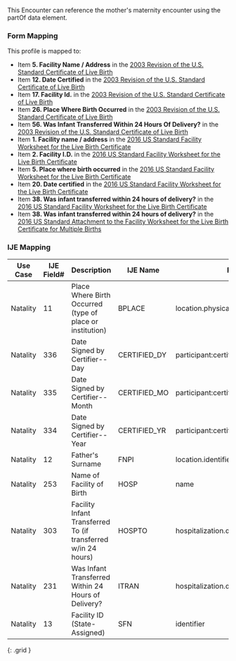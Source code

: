 This Encounter can reference the mother's maternity encounter using the partOf data element.

### Form Mapping
This profile is mapped to:
 * Item **5. Facility Name / Address** in the [2003 Revision of the U.S. Standard Certificate of Live Birth](https://www.cdc.gov/nchs/data/dvs/birth11-03final-ACC.pdf)
 * Item **12. Date Certified** in the [2003 Revision of the U.S. Standard Certificate of Live Birth](https://www.cdc.gov/nchs/data/dvs/birth11-03final-ACC.pdf)
 * Item **17. Facility Id.** in the [2003 Revision of the U.S. Standard Certificate of Live Birth](https://www.cdc.gov/nchs/data/dvs/birth11-03final-ACC.pdf)
 * Item **26. Place Where Birth Occurred** in the [2003 Revision of the U.S. Standard Certificate of Live Birth](https://www.cdc.gov/nchs/data/dvs/birth11-03final-ACC.pdf)
 * Item **56. Was Infant Transferred Within 24 Hours Of Delivery?** in the [2003 Revision of the U.S. Standard Certificate of Live Birth](https://www.cdc.gov/nchs/data/dvs/birth11-03final-ACC.pdf)
 * Item **1. Facility name / address** in the [2016 US Standard Facility Worksheet for the Live Birth Certificate](https://www.cdc.gov/nchs/data/dvs/facility-worksheet-2016-508.pdf)
 * Item **2. Facility I.D.** in the [2016 US Standard Facility Worksheet for the Live Birth Certificate](https://www.cdc.gov/nchs/data/dvs/facility-worksheet-2016-508.pdf)
 * Item **5. Place where birth occurred** in the [2016 US Standard Facility Worksheet for the Live Birth Certificate](https://www.cdc.gov/nchs/data/dvs/facility-worksheet-2016-508.pdf)
 * Item **20. Date certified** in the [2016 US Standard Facility Worksheet for the Live Birth Certificate](https://www.cdc.gov/nchs/data/dvs/facility-worksheet-2016-508.pdf)
 * Item **38. Was infant transferred within 24 hours of delivery?** in the [2016 US Standard Facility Worksheet for the Live Birth Certificate](https://www.cdc.gov/nchs/data/dvs/facility-worksheet-2016-508.pdf)
 * Item **38. Was infant transferred within 24 hours of delivery?** in the [2016 US Standard Attachment to the Facility Worksheet for the Live Birth Certificate for Multiple Births](https://www.cdc.gov/nchs/data/dvs/multiple-births-worksheet-2016.pdf)

### IJE Mapping

| **Use Case** | **IJE Field#** | **Description** | **IJE Name** | **Field** |
| ------------ | -------------- | --------------- | ------------ | --------- |
| Natality | 11 | Place Where Birth Occurred (type of place or institution) | BPLACE | location.physicalType |
| Natality | 336 | Date Signed by Certifier--Day | CERTIFIED_DY | participant:certifier.period.start |
| Natality | 335 | Date Signed by Certifier--Month | CERTIFIED_MO | participant:certifier.period.start |
| Natality | 334 | Date Signed by Certifier--Year | CERTIFIED_YR | participant:certifier.period.start |
| Natality | 12 | Father's Surname | FNPI | location.identifier |
| Natality | 253 | Name of Facility of Birth | HOSP | name |
| Natality | 303 | Facility Infant Transferred To (if transferred w/in 24 hours) | HOSPTO | hospitalization.destination |
| Natality | 231 | Was Infant Transferred Within 24 Hours of Delivery? | ITRAN | hospitalization.dischargeDisposition |
| Natality | 13 | Facility ID (State-Assigned) | SFN | identifier |
{: .grid }
